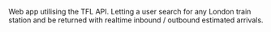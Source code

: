 Web app utilising the TFL API. Letting a user search for any London train station and be returned with realtime inbound / outbound estimated arrivals.
